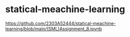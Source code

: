 # statical-meachine-learning
https://github.com/2303A52444/statical-meachine-learning/blob/main/(SML)Assignment_8.ipynb
